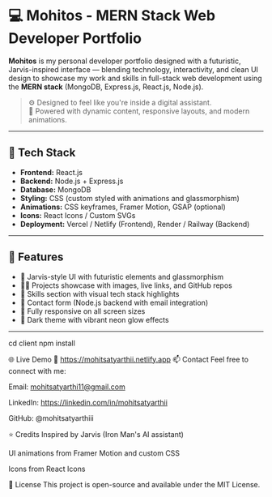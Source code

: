 # 💻 Mohitos - MERN Stack Web Developer Portfolio

**Mohitos** is my personal developer portfolio designed with a futuristic, Jarvis-inspired interface — blending technology, interactivity, and clean UI design to showcase my work and skills in full-stack web development using the **MERN stack** (MongoDB, Express.js, React.js, Node.js).

> ⚙️ Designed to feel like you're inside a digital assistant.  
> 🔋 Powered with dynamic content, responsive layouts, and modern animations.

---

## 🚀 Tech Stack

- **Frontend:** React.js
- **Backend:** Node.js + Express.js
- **Database:** MongoDB
- **Styling:** CSS (custom styled with animations and glassmorphism)
- **Animations:** CSS keyframes, Framer Motion, GSAP (optional)
- **Icons:** React Icons / Custom SVGs
- **Deployment:** Vercel / Netlify (Frontend), Render / Railway (Backend)

---

## 🎯 Features

- 🧠 Jarvis-style UI with futuristic elements and glassmorphism
- 🧑‍💻 Projects showcase with images, live links, and GitHub repos
- 📜 Skills section with visual tech stack highlights
- 📧 Contact form (Node.js backend with email integration)
- 📱 Fully responsive on all screen sizes
- 🌙 Dark theme with vibrant neon glow effects

---
cd client
npm install


🌐 Live Demo
🚀 https://mohitsatyarthii.netlify.app
📫 Contact
Feel free to connect with me:

Email: mohitsatyarthi11@gmail.com

LinkedIn: https://linkedin.com/in/mohitsatyarthii

GitHub: @mohitsatyarthiii

⭐ Credits
Inspired by Jarvis (Iron Man's AI assistant)

UI animations from Framer Motion and custom CSS

Icons from React Icons

📜 License
This project is open-source and available under the MIT License.
